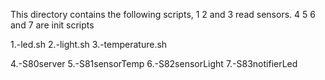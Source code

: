 This directory contains the following scripts, 
1 2 and 3 read sensors.
4 5 6 and 7 are init scripts

1.-led.sh
2.-light.sh
3.-temperature.sh

4.-S80server
5.-S81sensorTemp
6.-S82sensorLight
7.-S83notifierLed
